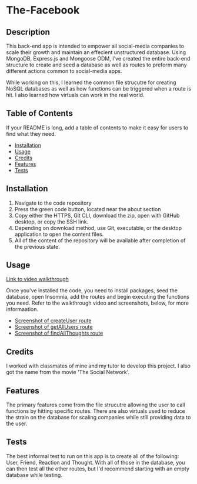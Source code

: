 # The-Facebook

## Description

This back-end app is intended to empower all social-media companies to scale their growth and maintain an effecient unstructured database. Using MongoDB, Express.js and Mongoose ODM, I've created the entire back-end structure to create and seed a database as well as routes to preform many different actions common to social-media apps.

While working on this, I learned the common file strucutre for creating NoSQL databases as well as how functions can be triggered when a route is hit. I also learned how virtuals can work in the real world.

## Table of Contents

If your README is long, add a table of contents to make it easy for users to
find what they need.

- [Installation](#installation)
- [Usage](#usage)
- [Credits](#credits)
- [Features](#features)
- [Tests](#tests)

## Installation

1. Navigate to the code repository
2. Press the green code button, located near the about section
3. Copy either the HTTPS, Git CLI, download the zip, open with GitHub desktop, or copy the SSH link.
4. Depending on download method, use Git, executable, or the desktop application to open the content files.
5. All of the content of the repository will be available after completion of the previous state.

## Usage

[Link to video walkthrough](https://app.castify.com/view/b533869a-6446-429b-b63b-f810457c431a)

Once you've installed the code, you need to install packages, seed the database, open Insomnia, add the routes and begin executing the functions you need. Refer to the walkthrough video and screenshots, below, for more informaation.

- [Screenshot of createUser route](/images/createUser.png)
- [Screenshot of getAllUsers route](/images/getAllUsers.png)
- [Screenshot of findAllThoughts route](/images/findAllThoughts.png)

## Credits

I worked with classmates of mine and my tutor to develop this project. I also got the name from the movie 'The Social Network'.

## Features

The primary features come from the file strucutre allowing the user to call functions by hitting specific routes. There are also virtuals used to reduce the strain on the database for scaling companies while still providing data to the user.

## Tests

The best informal test to run on this app is to create all of the following: User, Friend, Reaction and Thought. With all of those in the database, you can then test all the other routes, but I'd recommend starting with an empty database while testing.
